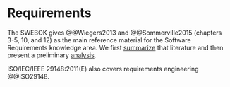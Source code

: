 # Requirements

The SWEBOK gives @@Wiegers2013 and @@Sommerville2015 (chapters 3-5, 10, and 12) as the main reference material for the
Software Requirements knowledge area.
We first [summarize](digest/index) that literature and then present a preliminary [analysis](analysis.md).

ISO/IEC/IEEE 29148:2011(E) also covers requirements engineering @@ISO29148.
